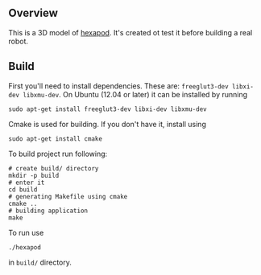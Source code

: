## Overview

This is a 3D model of [hexapod](https://en.wikipedia.org/wiki/Hexapod_(robotics)). It's created ot test it before building a real robot.

## Build

First you'll need to install dependencies. These are: `freeglut3-dev libxi-dev libxmu-dev`. On Ubuntu (12.04 or later) it can be installed by running

	sudo apt-get install freeglut3-dev libxi-dev libxmu-dev

Cmake is used for building. If you don't have it, install using

	sudo apt-get install cmake

To build project run following:

	# create build/ directory
	mkdir -p build
	# enter it
	cd build
	# generating Makefile using cmake
	cmake ..
	# building application
	make

To run use

	./hexapod

in `build/` directory.
